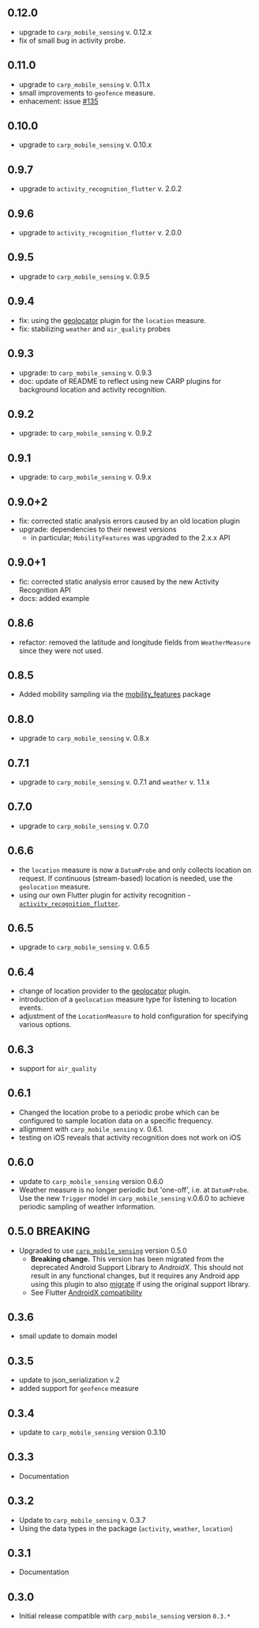 ## 0.12.0
* upgrade to `carp_mobile_sensing` v. 0.12.x
* fix of small bug in activity probe.

## 0.11.0
* upgrade to `carp_mobile_sensing` v. 0.11.x
* small improvements to `geofence` measure.
* enhacement: issue [#135](https://github.com/cph-cachet/carp.sensing-flutter/issues/135)

## 0.10.0
* upgrade to `carp_mobile_sensing` v. 0.10.x

## 0.9.7
* upgrade to `activity_recognition_flutter` v. 2.0.2

## 0.9.6
* upgrade to `activity_recognition_flutter` v. 2.0.0

## 0.9.5
* upgrade to `carp_mobile_sensing` v. 0.9.5

## 0.9.4
* fix: using the [geolocator](https://pub.dev/packages/geolocator) plugin for the `location` measure.
* fix: stabilizing `weather` and `air_quality` probes

## 0.9.3
* upgrade: to `carp_mobile_sensing` v. 0.9.3
* doc: update of README to reflect using new CARP plugins for background location and activity recognition.

## 0.9.2
* upgrade: to `carp_mobile_sensing` v. 0.9.2

## 0.9.1
* upgrade: to `carp_mobile_sensing` v. 0.9.x

## 0.9.0+2
* fix: corrected static analysis errors caused by an old location plugin
* upgrade: dependencies to their newest versions
    * in particular; `MobilityFeatures` was upgraded to the 2.x.x API

## 0.9.0+1
* fic: corrected static analysis error caused by the new Activity Recognition API
* docs: added example

## 0.8.6
* refactor: removed the latitude and longitude fields from `WeatherMeasure` since they were not used.

## 0.8.5
* Added mobility sampling via the [mobility_features](https://pub.dev/packages/mobility_features)  package

## 0.8.0
* upgrade to `carp_mobile_sensing` v. 0.8.x

## 0.7.1
* upgrade to `carp_mobile_sensing` v. 0.7.1 and `weather` v. 1.1.x

## 0.7.0
* upgrade to `carp_mobile_sensing` v. 0.7.0

## 0.6.6
* the ``location`` measure is now a ``DatumProbe`` and only collects location on request. 
If continuous (stream-based) location is needed, use the `geolocation` measure.
* using our own Flutter plugin for activity recognition - [`activity_recognition_flutter`](https://pub.dev/packages/activity_recognition_flutter).

## 0.6.5
* upgrade to `carp_mobile_sensing` v. 0.6.5

## 0.6.4
* change of location provider to the [geolocator](https://pub.dev/packages/geolocator) plugin.
* introduction of a `geolocation` measure type for listening to location events.
* adjustment of the `LocationMeasure` to hold configuration for specifying various options.

## 0.6.3
* support for `air_quality` 

## 0.6.1
* Changed the location probe to a periodic probe which can be configured to sample location data on a specific frequency.
* allignment with `carp_mobile_sensing` v. 0.6.1.
* testing on iOS reveals that activity recognition does not work on iOS

## 0.6.0
* update to `carp_mobile_sensing` version 0.6.0
* Weather measure is no longer periodic but 'one-off', i.e. at `DatumProbe`. 
Use the new `Trigger` model in `carp_mobile_sensing` v.0.6.0 to achieve periodic sampling of weather information.


## 0.5.0 BREAKING
* Upgraded to use [`carp_mobile_sensing`](https://pub.dartlang.org/packages/carp_mobile_sensing) version 0.5.0 
   * **Breaking change.** This version has been migrated from the deprecated Android Support Library to *AndroidX*. 
This should not result in any functional changes, but it requires any Android app using this plugin to also 
[migrate](https://developer.android.com/jetpack/androidx/migrate) if using the original support library. 
   * See Flutter [AndroidX compatibility](https://flutter.dev/docs/development/packages-and-plugins/androidx-compatibility)

## 0.3.6
* small update to domain model

## 0.3.5
* update to json_serialization v.2
* added support for `geofence` measure

## 0.3.4
* update to `carp_mobile_sensing` version 0.3.10

## 0.3.3
* Documentation

## 0.3.2
* Update to `carp_mobile_sensing` v. 0.3.7
* Using the data types in the package (`activity`, `weather`, `location`)

## 0.3.1
* Documentation

## 0.3.0
* Initial release compatible with `carp_mobile_sensing` version `0.3.*`
